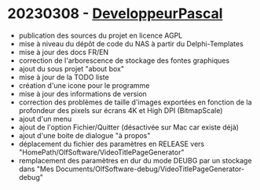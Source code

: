 # 20230308 - [DeveloppeurPascal](https://github.com/DeveloppeurPascal)

* publication des sources du projet en licence AGPL
* mise à niveau du dépôt de code du NAS à partir du Delphi-Templates
* mise à jour des docs FR/EN
* correction de l'arborescence de stockage des fontes graphiques
* ajout du sous projet "about box"
* mise à jour de la TODO liste
* création d'une icone pour le programme
* mise à jour des informations de version
* correction des problèmes de taille d'images exportées en fonction de la profondeur des pixels sur écrans 4K et High DPI (BitmapScale)
* ajout d'un menu
* ajout de l'option Fichier/Quitter (désactivée sur Mac car existe déjà)
* ajout d'une boite de dialogue "à propos"
* déplacement du fichier des paramètres en RELEASE vers "HomePath/OlfSoftware/VideoTitlePageGenerator"
* remplacement des paramètres en dur du mode DEUBG par un stockage dans "Mes Documents/OlfSoftware-debug/VideoTitlePageGenerator-debug"
